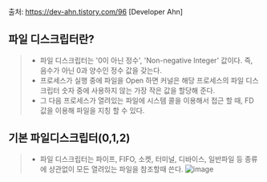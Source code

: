 출처: https://dev-ahn.tistory.com/96 [Developer Ahn]


## 파일 디스크립터란?
> * 파일 디스크립터는 '0이 아닌 정수', 'Non-negative Integer' 값이다. 즉, 음수가 아닌 0과 양수인 정수 값을 갖는다. 
> * 프로세스가 실행 중에 파일을 Open 하면 커널은 해당 프로세스의 파일 디스크립터 숫자 중에 사용하지 않는 가장 작은 값을 할당해 준다. 
> * 그 다음 프로세스가 열려있는 파일에 시스템 콜을 이용해서 접근 할 때, FD 값을 이용해 파일을 지칭 할 수 있다. 

## 기본 파일디스크립터(0,1,2)
> * 파일 디스크립터는 파이프, FIFO, 소켓, 터미널, 디바이스, 일반파일 등 종류에 상관없이 모든 열려있는 파일을 참조할때 쓴다.
![image](https://user-images.githubusercontent.com/79188587/167243767-9545f78d-4395-4ff8-9950-ac97be379e36.png)
